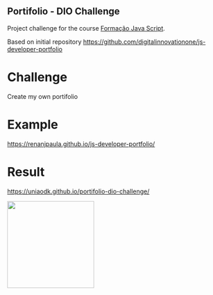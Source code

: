 ## Portifolio - DIO Challenge

Project challenge for the course [Formação Java Script](https://www.dio.me/bootcamp/formacao-javascript-developer).

Based on initial repository https://github.com/digitalinnovationone/js-developer-portfolio

# Challenge
Create my own portifolio

# Example
https://renanjpaula.github.io/js-developer-portfolio/

# Result

https://uniaodk.github.io/portifolio-dio-challenge/

<img src="https://github.com/uniaodk/curriculum-dio-challenge/assets/52884069/a2efc25f-580b-4113-b759-3ce7bb2d151a" width="200"/>

